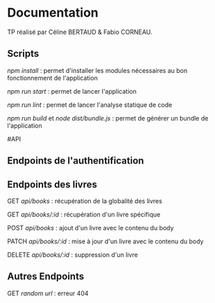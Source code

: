 # Documentation

TP réalisé par Céline BERTAUD & Fabio CORNEAU.

## Scripts

*npm install* : permet d'installer les modules nécessaires au bon fonctionnement de l'application

*npm run start* : permet de lancer l'application

*npm run lint* : permet de lancer l'analyse statique de code

*npm run build* et *node dist/bundle.js* : permet de générer un bundle de l'application  

#API

## Endpoints de l'authentification

## Endpoints des livres
GET *api/books* : récupération de la globalité des livres

GET *api/books/:id* : récupération d'un livre spécifique 

POST *api/books* : ajout d'un livre avec le contenu du body

PATCH *api/books/:id* : mise à jour d'un livre avec le contenu du body

DELETE *api/books/:id* : suppression d'un livre

## Autres Endpoints
GET *random url* : erreur 404